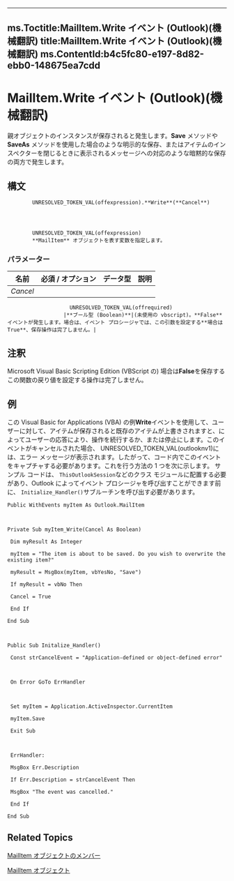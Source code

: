 

---
ms.Toctitle:MailItem.Write イベント (Outlook)(機械翻訳)
title:MailItem.Write イベント (Outlook)(機械翻訳)
ms.ContentId:b4c5fc80-e197-8d82-ebb0-148675ea7cdd
---
# MailItem.Write イベント (Outlook)(機械翻訳)




親オブジェクトのインスタンスが保存されると発生します。**Save** メソッドや **SaveAs** メソッドを使用した場合のような明示的な保存、またはアイテムのインスペクターを閉じるときに表示されるメッセージへの対応のような暗黙的な保存の両方で発生します。

## 構文

            UNRESOLVED_TOKEN_VAL(offexpression).**Write**(**Cancel**)




            UNRESOLVED_TOKEN_VAL(offexpression)
            **MailItem** オブジェクトを表す変数を指定します。

### パラメーター

|**名前**|**必須 / オプション**|**データ型**|**説明**|
|---|---|---|---|
|*Cancel*|
                        UNRESOLVED_TOKEN_VAL(offrequired)
                      |**ブール型 (Boolean)**|(未使用の vbscript)。**False**イベントが発生します。場合は、イベント プロシージャでは、この引数を設定する**場合は True**、保存操作は完了しません。|





## 注釈
Microsoft Visual Basic Scripting Edition (VBScript の) 場合は**False**を保存するこの関数の戻り値を設定する操作は完了しません。



## 例
この Visual Basic for Applications (VBA) の例**Write**イベントを使用して、ユーザーに対して、アイテムが保存されると既存のアイテムが上書きされますと、によってユーザーの応答により、操作を続行するか、または停止にします。このイベントがキャンセルされた場合、 UNRESOLVED_TOKEN_VAL(outlooknv1)には、エラー メッセージが表示されます。したがって、コード内でこのイベントをキャプチャする必要があります。これを行う方法の 1 つを次に示します。 サンプル コードは、 `ThisOutlookSession`などのクラス モジュールに配置する必要があり、Outlook によってイベント プロシージャを呼び出すことができます前に、 `Initialize_Handler()`サブルーチンを呼び出す必要があります。

```vba
Public WithEvents myItem As Outlook.MailItem 
 
 
 
Private Sub myItem_Write(Cancel As Boolean) 
 
 Dim myResult As Integer 
 
 myItem = "The item is about to be saved. Do you wish to overwrite the existing item?" 
 
 myResult = MsgBox(myItem, vbYesNo, "Save") 
 
 If myResult = vbNo Then 
 
 Cancel = True 
 
 End If 
 
End Sub 
 
 
 
Public Sub Initalize_Handler() 
 
 Const strCancelEvent = "Application-defined or object-defined error" 
 
 
 
 On Error GoTo ErrHandler 
 
 
 
 Set myItem = Application.ActiveInspector.CurrentItem 
 
 myItem.Save 
 
 Exit Sub 
 
 
 
 ErrHandler: 
 
 MsgBox Err.Description 
 
 If Err.Description = strCancelEvent Then 
 
 MsgBox "The event was cancelled." 
 
 End If 
 
End Sub
```




## Related Topics

[MailItem オブジェクトのメンバー](1094d7df-ee80-a4b0-5a21-db2979506e6b.md)

[MailItem オブジェクト](14197346-05d2-0250-fa4c-4a6b07daf25f.md)




